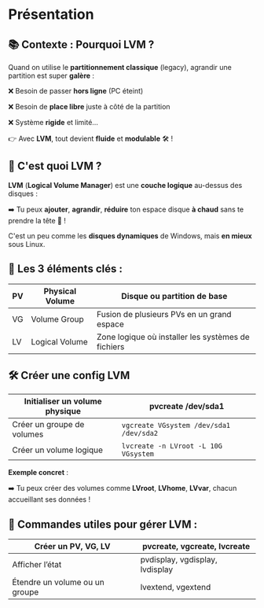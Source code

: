 # Présentation

## **📚 Contexte : Pourquoi LVM ?**

Quand on utilise le **partitionnement classique** (legacy), agrandir une partition est super **galère** :

❌ Besoin de passer **hors ligne** (PC éteint)

❌ Besoin de **place libre** juste à côté de la partition

❌ Système **rigide** et limité…

👉 Avec **LVM**, tout devient **fluide** et **modulable** 🛠️ !



## **🧠 C'est quoi LVM ?**

**LVM** (**Logical Volume Manager**) est une **couche logique** au-dessus des disques :

➡️ Tu peux **ajouter**, **agrandir**, **réduire** ton espace disque **à chaud** sans te prendre la tête 💪 !

C'est un peu comme les **disques dynamiques** de Windows, mais **en mieux** sous Linux.



## **🔑 Les 3 éléments clés :**

| PV  | Physical Volume | Disque ou partition de base                        |
|-----|-----------------|----------------------------------------------------|
| VG  | Volume Group    | Fusion de plusieurs PVs en un grand espace         |
| LV  | Logical Volume  | Zone logique où installer les systèmes de fichiers |



## **🛠️ Créer une config LVM**

| Initialiser un volume physique | pvcreate /dev/sda1                    |
|--------------------------------|---------------------------------------|
| Créer un groupe de volumes     | `vgcreate VGsystem /dev/sda1 /dev/sda2` |
| Créer un volume logique        | `lvcreate -n LVroot -L 10G VGsystem`    |

**Exemple concret** :

➡️ Tu peux créer des volumes comme **LVroot**, **LVhome**, **LVvar**, chacun accueillant ses données !



## **🔎 Commandes utiles pour gérer LVM :**

| Créer un PV, VG, LV            | pvcreate, vgcreate, lvcreate    |
|--------------------------------|---------------------------------|
| Afficher l’état                | pvdisplay, vgdisplay, lvdisplay |
| Étendre un volume ou un groupe | lvextend, vgextend              |

